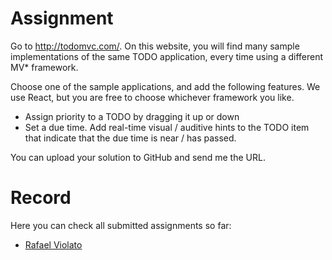 # Assignment

Go to http://todomvc.com/. On this website, you will find many sample implementations of the same TODO application, every time using a different MV* framework. 

Choose one of the sample applications, and add the following features. We use React, but you are free to choose whichever framework you like.

- Assign priority to a TODO by dragging it up or down
- Set a due time. Add real-time visual / auditive hints to the TODO item that indicate that the due time is near / has passed. 

You can upload your solution to GitHub and send me the URL.

# Record
Here you can check all submitted assignments so far:
* [Rafael Violato](https://github.com/rfviolato/todoapp-react-redux)
